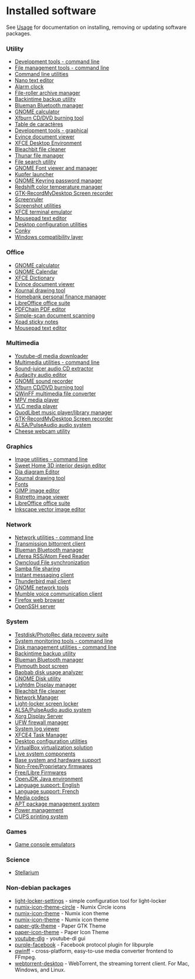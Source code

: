 # Installed software
See [Usage](usage.md#Installing-removing-updating-software) for documentation on installing,
removing or updating software packages.

	
### Utility
 - [Development tools - command line](packages/cli-development-tools.list.chroot.md)
 - [File management tools - command line](packages/cli-utils-file-management.list.chroot.md)
 - [Command line utilities](packages/cli-utils-misc.list.chroot.md)
 - [Nano text editor](packages/cli-utils-text-editors.list.chroot.md)
 - [Alarm clock](packages/desktop-alarm-clock-applet.list.chroot.md)
 - [File-roller archive manager](packages/desktop-archive-manager-file-roller.list.chroot.md)
 - [Backintime backup utility](packages/desktop-backup-utility-backintime.list.chroot.md)
 - [Blueman Bluetooth manager](packages/desktop-bluetooth-blueman.list.chroot.md)
 - [GNOME calculator](packages/desktop-calculator-gnome-calculator.list.chroot.md)
 - [Xfburn CD/DVD burning tool](packages/desktop-cd-burning-xfburn.list.chroot.md)
 - [Table de caractères](packages/desktop-character-map-gucharmap.list.chroot.md)
 - [Development tools - graphical](packages/desktop-development-tools.list.chroot.md)
 - [Evince document viewer](packages/desktop-document-viewer.list.chroot.md)
 - [XFCE Desktop Environment](packages/desktop-environment.list.chroot.md)
 - [Bleachbit file cleaner](packages/desktop-file-cleaner-bleachbit.list.chroot.md)
 - [Thunar file manager](packages/desktop-file-manager-thunar.list.chroot.md)
 - [File search utility](packages/desktop-file-search-gnome-search-tool.list.chroot.md)
 - [GNOME Font viewer and manager](packages/desktop-font-viewer-manager-gnome.list.chroot.md)
 - [Kupfer launcher](packages/desktop-launcher-kupfer.list.chroot.md)
 - [GNOME Keyring password manager](packages/desktop-password-manager-gnome-keyring.list.chroot.md)
 - [Redshift color temperature manager](packages/desktop-redshift.list.chroot.md)
 - [GTK-RecordMyDesktop Screen recorder](packages/desktop-screen-recorder-gtk-recordmydesktop.list.chroot.md)
 - [Screenruler](packages/desktop-screenruler.list.chroot.md)
 - [Screenshot utilities](packages/desktop-screenshot-xfce4.list.chroot.md)
 - [XFCE terminal emulator](packages/desktop-terminal-xfce4-terminal.list.chroot.md)
 - [Mousepad text editor](packages/desktop-text-editor-mousepad.list.chroot.md)
 - [Desktop configuration utilities](packages/desktop-utils-config.list.chroot.md)
 - [Conky ](packages/desktop-widgets-conky.list.chroot.md)
 - [Windows compatibility layer](packages/desktop-wine-playonlinux.list.chroot.md)

### Office
 - [GNOME calculator](packages/desktop-calculator-gnome-calculator.list.chroot.md)
 - [GNOME Calendar](packages/desktop-calendar-gnome-calendar.list.chroot.md)
 - [XFCE Dictionary](packages/desktop-dictionary.list.chroot.md)
 - [Evince document viewer](packages/desktop-document-viewer.list.chroot.md)
 - [Xournal drawing tool](packages/desktop-drawing-editor-xournal.list.chroot.md)
 - [Homebank personal finance manager](packages/desktop-finance-manager-homebank.list.chroot.md)
 - [LibreOffice office suite](packages/desktop-office-libreoffice.list.chroot.md)
 - [PDFChain PDF editor](packages/desktop-pdfeditor-pdfchain.list.chroot.md)
 - [Simple-scan document scanning](packages/desktop-scanning-simple-scan.list.chroot.md)
 - [Xpad sticky notes](packages/desktop-stickynotes-xpad.list.chroot.md)
 - [Mousepad text editor](packages/desktop-text-editor-mousepad.list.chroot.md)

### Multimedia
 - [Youtube-dl media downloader](packages/cli-utils-media-download.list.chroot.md)
 - [Multimedia utilities - command line](packages/cli-utils-media.list.chroot.md)
 - [Sound-juicer audio CD extractor](packages/desktop-audio-cd-extractor-sound-juicer.list.chroot.md)
 - [Audacity audio editor](packages/desktop-audio-editor-audacity.list.chroot.md)
 - [GNOME sound recorder](packages/desktop-audio-recorder-gnome-sound-recorder.list.chroot.md)
 - [Xfburn CD/DVD burning tool](packages/desktop-cd-burning-xfburn.list.chroot.md)
 - [QWinFF multimedia file converter](packages/desktop-media-converter-winff.list.chroot.md)
 - [MPV media player](packages/desktop-media-player-mpv.list.chroot.md)
 - [VLC media player](packages/desktop-media-player-vlc.list.chroot.md)
 - [QuodLibet music player/library manager](packages/desktop-music-player-quodlibet.list.chroot.md)
 - [GTK-RecordMyDesktop Screen recorder](packages/desktop-screen-recorder-gtk-recordmydesktop.list.chroot.md)
 - [ALSA/PulseAudio audio system](packages/desktop-system-audio-alsa-pulseaudio.list.chroot.md)
 - [Cheese webcam utility](packages/desktop-webcam-cheese.list.chroot.md)

### Graphics
 - [Image utilities - command line](packages/cli-utils-images.list.chroot.md)
 - [Sweet Home 3D interior design editor](packages/desktop-3deditor-sweethome3d.list.chroot.md)
 - [Dia diagram Editor](packages/desktop-diagram-editor.list.chroot.md)
 - [Xournal drawing tool](packages/desktop-drawing-editor-xournal.list.chroot.md)
 - [Fonts](packages/desktop-fonts.list.chroot.md)
 - [GIMP image editor](packages/desktop-image-editor-gimp.list.chroot.md)
 - [Ristretto image viewer](packages/desktop-image-viewer-ristretto.list.chroot.md)
 - [LibreOffice office suite](packages/desktop-office-libreoffice.list.chroot.md)
 - [Inkscape vector image editor](packages/desktop-vectoreditor-inkscape.list.chroot.md)

### Network
 - [Network utilities - command line](packages/cli-utils-network.list.chroot.md)
 - [Transmission bittorrent client](packages/desktop-bittorrent-client-transmission.list.chroot.md)
 - [Blueman Bluetooth manager](packages/desktop-bluetooth-blueman.list.chroot.md)
 - [Liferea RSS/Atom Feed Reader](packages/desktop-feed-reader-liferea.list.chroot.md)
 - [Owncloud File synchronization](packages/desktop-file-synchronization-owncloud.list.chroot.md)
 - [Samba file sharing](packages/desktop-filesharing-samba.list.chroot.md)
 - [Instant messaging client](packages/desktop-instant-messaging-pidgin.list.chroot.md)
 - [Thunderbird mail client](packages/desktop-mail-client-thunderbird.list.chroot.md)
 - [GNOME network tools](packages/desktop-network-utils-gnome-nettool.list.chroot.md)
 - [Mumble voice communication client](packages/desktop-voip-mumble.list.chroot.md)
 - [Firefox web browser](packages/desktop-webbrowser-firefox.list.chroot.md)
 - [OpenSSH server](packages/system-ssh-server.list.chroot.md)

### System
 - [Testdisk/PhotoRec data recovery suite](packages/cli-data-recovery-testdisk.list.chroot.md)
 - [System monitoring tools - command line](packages/cli-system-monitoring.list.chroot.md)
 - [Disk management utilities - command line](packages/cli-utils-diskmanagement.list.chroot.md)
 - [Backintime backup utility](packages/desktop-backup-utility-backintime.list.chroot.md)
 - [Blueman Bluetooth manager](packages/desktop-bluetooth-blueman.list.chroot.md)
 - [Plymouth boot screen](packages/desktop-bootscreen-plymouth.list.chroot.md)
 - [Baobab disk usage analyzer](packages/desktop-diskusage-baobab.list.chroot.md)
 - [GNOME Disk utility](packages/desktop-diskutilities-gnome-disks.list.chroot.md)
 - [Lightdm Display manager](packages/desktop-display-manager.list.chroot.md)
 - [Bleachbit file cleaner](packages/desktop-file-cleaner-bleachbit.list.chroot.md)
 - [Network Manager](packages/desktop-network-manager.list.chroot.md)
 - [Light-locker screen locker](packages/desktop-screen-locker-light-locker.list.chroot.md)
 - [ALSA/PulseAudio audio system](packages/desktop-system-audio-alsa-pulseaudio.list.chroot.md)
 - [Xorg Display Server](packages/desktop-system-display-server-xorg.list.chroot.md)
 - [UFW firewall manager](packages/desktop-system-firewall-management-ufw.list.chroot.md)
 - [System log viewer](packages/desktop-system-log-viewer.list.chroot.md)
 - [XFCE4 Task Manager](packages/desktop-taskmanager-xfce4.list.chroot.md)
 - [Desktop configuration utilities](packages/desktop-utils-config.list.chroot.md)
 - [VirtualBox virtualization solution](packages/desktop-virtualization-virtualbox.list.chroot.md)
 - [Live system components](packages/live.list.chroot.md)
 - [Base system and hardware support](packages/system-base.list.chroot.md)
 - [Non-Free/Proprietary firmwares](packages/system-firmwares-nonfree.list.chroot.md)
 - [Free/Libre Firmwares](packages/system-firmwares.list.chroot.md)
 - [OpenJDK Java environment](packages/system-java-openjdk.list.chroot.md)
 - [Language support: English](packages/system-localization-english.list.chroot.md)
 - [Language support: French](packages/system-localization-french.list.chroot.md)
 - [Media codecs](packages/system-media-codecs.list.chroot.md)
 - [APT package management system](packages/system-package-management.list.chroot.md)
 - [Power management](packages/system-power-management.list.chroot.md)
 - [CUPS printing system](packages/system-printers-cups.list.chroot.md)

### Games
 - [Game console emulators](packages/desktop-game-emulators.list.chroot.md)

### Science
 - [Stellarium](packages/desktop-science-stellarium.list.chroot.md)

### Non-debian packages
* [light-locker-settings](https://launchpad.net/light-locker-settings) -  simple configuration tool for light-locker
* [numix-icon-theme-circle](http://numixproject.org/) -  Numix Circle icons
* [numix-icon-theme](https://launchpad.net/numix-icon-theme) -  Numix icon theme
* [numix-icon-theme](https://launchpad.net/numix-icon-theme) -  Numix icon theme
* [paper-gtk-theme](https://github.com/moka-project/paper-gtk-theme) -  Paper GTK Theme
* [paper-icon-theme](https://github.com/snwh/paper-icon-theme) -  Paper Icon Theme
* [youtube-dlg](https://github.com/MrS0m30n3/youtube-dl-gui) -  youtube-dl gui
* [purple-facebook](https://github.com/jgeboski/purple-facebook) -  Facebook protocol plugin for libpurple
* [qwinff]() -  cross-platform, easy-to-use media converter frontend to FFmpeg.
* [webtorrent-desktop](https://webtorrent.io) -  WebTorrent, the streaming torrent client. For Mac, Windows, and Linux.
